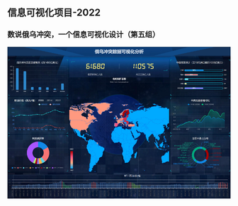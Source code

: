 ## 信息可视化项目-2022
### 数说俄乌冲突，一个信息可视化设计（第五组）

[//]:![image](https://github.com/JZK00/InfoVis-2022/edit/main/images/shown.png)
![image](images/shown.png)
